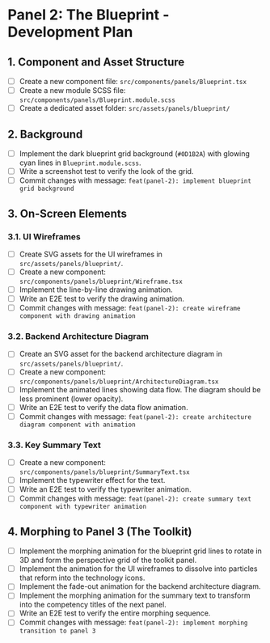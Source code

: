 # Panel 2: The Blueprint - Development Plan

## 1. Component and Asset Structure

-   [ ] Create a new component file: `src/components/panels/Blueprint.tsx`
-   [ ] Create a new module SCSS file: `src/components/panels/Blueprint.module.scss`
-   [ ] Create a dedicated asset folder: `src/assets/panels/blueprint/`

## 2. Background

-   [ ] Implement the dark blueprint grid background (`#0D1B2A`) with glowing cyan lines in `Blueprint.module.scss`.
-   [ ] Write a screenshot test to verify the look of the grid.
-   [ ] Commit changes with message: `feat(panel-2): implement blueprint grid background`

## 3. On-Screen Elements

### 3.1. UI Wireframes

-   [ ] Create SVG assets for the UI wireframes in `src/assets/panels/blueprint/`.
-   [ ] Create a new component: `src/components/panels/blueprint/Wireframe.tsx`
-   [ ] Implement the line-by-line drawing animation.
-   [ ] Write an E2E test to verify the drawing animation.
-   [ ] Commit changes with message: `feat(panel-2): create wireframe component with drawing animation`

### 3.2. Backend Architecture Diagram

-   [ ] Create an SVG asset for the backend architecture diagram in `src/assets/panels/blueprint/`.
-   [ ] Create a new component: `src/components/panels/blueprint/ArchitectureDiagram.tsx`
-   [ ] Implement the animated lines showing data flow. The diagram should be less prominent (lower opacity).
-   [ ] Write an E2E test to verify the data flow animation.
-   [ ] Commit changes with message: `feat(panel-2): create architecture diagram component with animation`

### 3.3. Key Summary Text

-   [ ] Create a new component: `src/components/panels/blueprint/SummaryText.tsx`
-   [ ] Implement the typewriter effect for the text.
-   [ ] Write an E2E test to verify the typewriter animation.
-   [ ] Commit changes with message: `feat(panel-2): create summary text component with typewriter animation`

## 4. Morphing to Panel 3 (The Toolkit)

-   [ ] Implement the morphing animation for the blueprint grid lines to rotate in 3D and form the perspective grid of the toolkit panel.
-   [ ] Implement the animation for the UI wireframes to dissolve into particles that reform into the technology icons.
-   [ ] Implement the fade-out animation for the backend architecture diagram.
-   [ ] Implement the morphing animation for the summary text to transform into the competency titles of the next panel.
-   [ ] Write an E2E test to verify the entire morphing sequence.
-   [ ] Commit changes with message: `feat(panel-2): implement morphing transition to panel 3`

